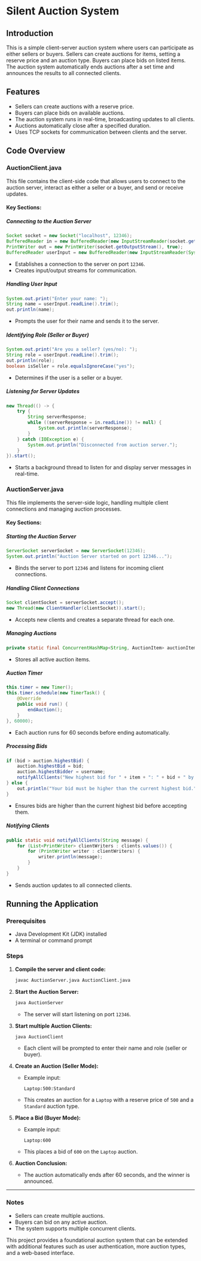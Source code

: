 # Silent Auction System

## Introduction
This is a simple client-server auction system where users can participate as either sellers or buyers. Sellers can create auctions for items, setting a reserve price and an auction type. Buyers can place bids on listed items. The auction system automatically ends auctions after a set time and announces the results to all connected clients.

## Features
- Sellers can create auctions with a reserve price.
- Buyers can place bids on available auctions.
- The auction system runs in real-time, broadcasting updates to all clients.
- Auctions automatically close after a specified duration.
- Uses TCP sockets for communication between clients and the server.

## Code Overview

### AuctionClient.java
This file contains the client-side code that allows users to connect to the auction server, interact as either a seller or a buyer, and send or receive updates.

#### Key Sections:

##### Connecting to the Auction Server
```java
Socket socket = new Socket("localhost", 12346);
BufferedReader in = new BufferedReader(new InputStreamReader(socket.getInputStream()));
PrintWriter out = new PrintWriter(socket.getOutputStream(), true);
BufferedReader userInput = new BufferedReader(new InputStreamReader(System.in));
```
- Establishes a connection to the server on port `12346`.
- Creates input/output streams for communication.

##### Handling User Input
```java
System.out.print("Enter your name: ");
String name = userInput.readLine().trim();
out.println(name);
```
- Prompts the user for their name and sends it to the server.

##### Identifying Role (Seller or Buyer)
```java
System.out.print("Are you a seller? (yes/no): ");
String role = userInput.readLine().trim();
out.println(role);
boolean isSeller = role.equalsIgnoreCase("yes");
```
- Determines if the user is a seller or a buyer.

##### Listening for Server Updates
```java
new Thread(() -> {
    try {
        String serverResponse;
        while ((serverResponse = in.readLine()) != null) {
            System.out.println(serverResponse);
        }
    } catch (IOException e) {
        System.out.println("Disconnected from auction server.");
    }
}).start();
```
- Starts a background thread to listen for and display server messages in real-time.

### AuctionServer.java
This file implements the server-side logic, handling multiple client connections and managing auction processes.

#### Key Sections:

##### Starting the Auction Server
```java
ServerSocket serverSocket = new ServerSocket(12346);
System.out.println("Auction Server started on port 12346...");
```
- Binds the server to port `12346` and listens for incoming client connections.

##### Handling Client Connections
```java
Socket clientSocket = serverSocket.accept();
new Thread(new ClientHandler(clientSocket)).start();
```
- Accepts new clients and creates a separate thread for each one.

##### Managing Auctions
```java
private static final ConcurrentHashMap<String, AuctionItem> auctionItems = new ConcurrentHashMap<>();
```
- Stores all active auction items.

##### Auction Timer
```java
this.timer = new Timer();
this.timer.schedule(new TimerTask() {
    @Override
    public void run() {
        endAuction();
    }
}, 60000);
```
- Each auction runs for 60 seconds before ending automatically.

##### Processing Bids
```java
if (bid > auction.highestBid) {
    auction.highestBid = bid;
    auction.highestBidder = username;
    notifyAllClients("New highest bid for " + item + ": " + bid + " by " + username);
} else {
    out.println("Your bid must be higher than the current highest bid.");
}
```
- Ensures bids are higher than the current highest bid before accepting them.

##### Notifying Clients
```java
public static void notifyAllClients(String message) {
    for (List<PrintWriter> clientWriters : clients.values()) {
        for (PrintWriter writer : clientWriters) {
            writer.println(message);
        }
    }
}
```
- Sends auction updates to all connected clients.

## Running the Application
### Prerequisites
- Java Development Kit (JDK) installed
- A terminal or command prompt

### Steps
1. **Compile the server and client code:**
   ```sh
   javac AuctionServer.java AuctionClient.java
   ```

2. **Start the Auction Server:**
   ```sh
   java AuctionServer
   ```
   - The server will start listening on port `12346`.

3. **Start multiple Auction Clients:**
   ```sh
   java AuctionClient
   ```
   - Each client will be prompted to enter their name and role (seller or buyer).

4. **Create an Auction (Seller Mode):**
   - Example input:
     ```
     Laptop:500:Standard
     ```
   - This creates an auction for a `Laptop` with a reserve price of `500` and a `Standard` auction type.

5. **Place a Bid (Buyer Mode):**
   - Example input:
     ```
     Laptop:600
     ```
   - This places a bid of `600` on the `Laptop` auction.

6. **Auction Conclusion:**
   - The auction automatically ends after 60 seconds, and the winner is announced.

---
### Notes
- Sellers can create multiple auctions.
- Buyers can bid on any active auction.
- The system supports multiple concurrent clients.

This project provides a foundational auction system that can be extended with additional features such as user authentication, more auction types, and a web-based interface.

